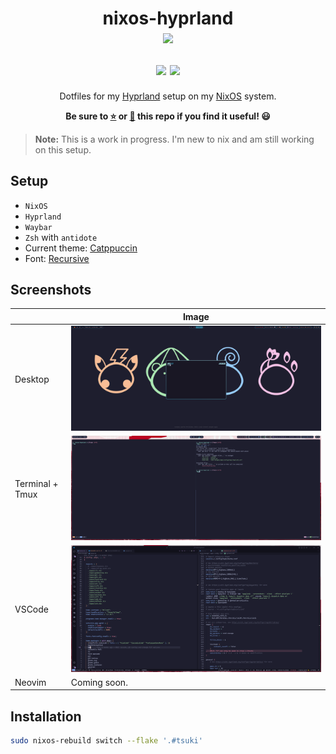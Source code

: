 <h1 align="center">
    <a name="top" title="nixos-hyprland">
        nixos-hyprland
    </a>
    <br/>
    <sup>
        <a href="https://nixos.org"><img src="https://avatars.githubusercontent.com/u/487568?s=200&v=4"></a>
    </sup>
        <br/>
        <sub>
            <img src="https://forthebadge.com/images/badges/built-with-science.svg">
            <img src="https://forthebadge.com/images/badges/powered-by-black-magic.svg">
        </sub>
    </sup>
</h1>

<div align="center">
    Dotfiles for my <a href="https://hyprland.org">Hyprland</a> setup on my <a href="https://nixos.org">NixOS</a> system.
    <p><strong>Be sure to <a href="#" title="star">⭐️</a> or <a href="#" title="fork">🔱</a> this repo if you find it useful! 😃</strong></p>
</div>

> **Note:** This is a work in progress. I'm new to nix and am still working on this setup.

## Setup

- `NixOS`
- `Hyprland`
- `Waybar`
- `Zsh` with `antidote`
- Current theme: [Catppuccin](https://github.com/catppuccin/catppuccin)
- Font: [Recursive](https://www.recursive.design)

## Screenshots

|                        | Image                     |
| ---------------------- | ------------------------- |
| Desktop                | ![](assets/desktop.png)   |
| Terminal + Tmux        | ![](assets/terminals.png) |
| VSCode                 | ![](assets/vscode.png) |
| Neovim                 | Coming soon.    |

## Installation

```sh
sudo nixos-rebuild switch --flake '.#tsuki'
```
